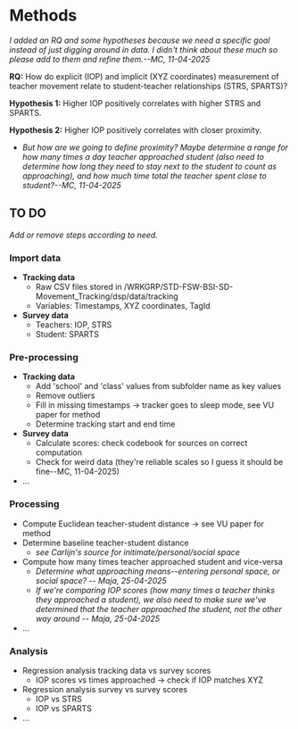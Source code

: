 # Methods

*I added an RQ and some hypotheses because we need a specific goal instead of just digging around in data. I didn't think about these much so please add to them and refine them.--MC, 11-04-2025*  

**RQ:** How do explicit (IOP) and implicit (XYZ coordinates) measurement of teacher movement relate to student-teacher relationships (STRS, SPARTS)?

**Hypothesis 1:** Higher IOP positively correlates with higher STRS and SPARTS.

**Hypothesis 2:** Higher IOP positively correlates with closer proximity. 
* *But how are we going to define proximity? Maybe determine a range for how many times a day teacher approached student (also need to determine how long they need to stay next to the student to count as approaching), and how much time total the teacher spent close to student?--MC, 11-04-2025*

## TO DO

*Add or remove steps according to need.*

### Import data
* **Tracking data**
    * Raw CSV files stored in /WRKGRP/STD-FSW-BSI-SD-Movement_Tracking/dsp/data/tracking
    * Variables: Timestamps, XYZ coordinates, TagId
* **Survey data**
    * Teachers: IOP, STRS
    * Student: SPARTS
### Pre-processing
* **Tracking data**
    * Add 'school' and 'class' values from subfolder name as key values
    * Remove outliers
    * Fill in missing timestamps -> tracker goes to sleep mode, see VU paper for method
    * Determine tracking start and end time
* **Survey data**
    * Calculate scores: check codebook for sources on correct computation
    * Check for weird data (they're reliable scales so I guess it should be fine--MC, 11-04-2025) 
* ...
### Processing
* Compute Euclidean teacher-student distance -> see VU paper for method
* Determine baseline teacher-student distance
    * *see Carlijn's source for initimate/personal/social space*
* Compute how many times teacher approached student and vice-versa
    * *Determine what approaching means--entering personal space, or social space? -- Maja, 25-04-2025*
    * *If we're comparing IOP scores (how many times a teacher thinks they approached a student), we also need to make sure we've determined that the teacher approached the student, not the other way around -- Maja, 25-04-2025*
* ...
### Analysis
* Regression analysis tracking data vs survey scores
    * IOP scores vs times approached -> check if IOP matches XYZ
* Regression analysis survey vs survey scores
    * IOP vs STRS
    * IOP vs SPARTS
* ...